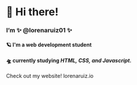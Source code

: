# 👋 Hi there! 

### I’m **✨ @lorenaruiz01 ✨**
#### 🪐 I'm a web development student
#### 🛸 currently studying *HTML, CSS, and Javascript.*


Check out my website!
lorenaruiz.io
